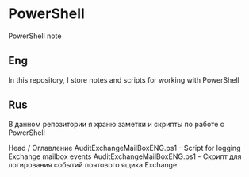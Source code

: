 # PowerShell
PowerShell note

Eng
---
In this repository, I store notes and scripts for working with PowerShell


Rus
---
В данном репозитории я храню заметки и скрипты по работе с PowerShell


Head / Оглавление
AuditExchangeMailBoxENG.ps1 - Script for logging Exchange mailbox events
AuditExchangeMailBoxENG.ps1 - Скрипт для логирования событий почтового ящика Exchange
